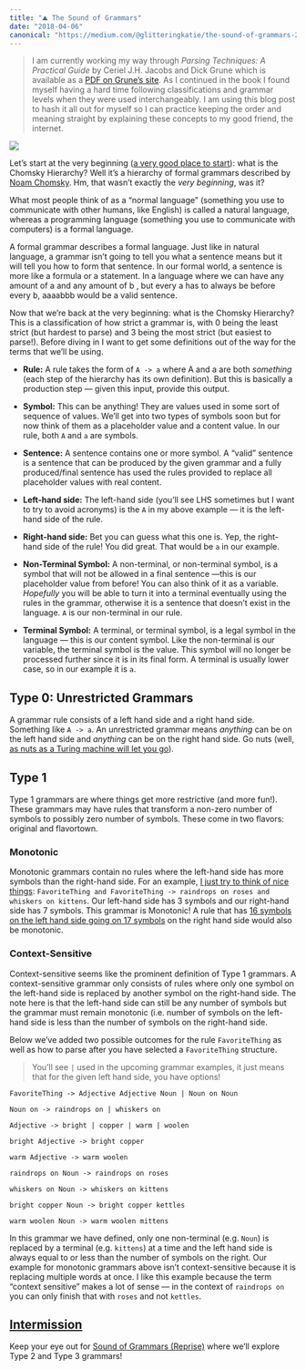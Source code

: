 ```yaml
---
title: "⛰ The Sound of Grammars"
date: "2018-04-06"
canonical: "https://medium.com/@glitteringkatie/the-sound-of-grammars-29b54ca0aaf5"
---
```


> I am currently working my way through _Parsing Techniques: A Practical Guide_ by Ceriel J.H. Jacobs and Dick Grune which is available as a [PDF on Grune’s site](https://dickgrune.com/Books/PTAPG_1st_Edition/BookBody.pdf). As I continued in the book I found myself having a hard time following classifications and grammar levels when they were used interchangeably. I am using this blog post to hash it all out for myself so I can practice keeping the order and meaning straight by explaining these concepts to my good friend, the internet.

![](https://cdn-images-1.medium.com/max/3200/1*pY9Hesp2E2jZv1s2UmGjPg.jpeg)

Let’s start at the very beginning ([a very good place to start](https://open.spotify.com/track/1BQh9oqKFvcRqgR4rmB536?si=XnWXs8LsTuCKgebEkWBgkw)): what is the Chomsky Hierarchy? Well it’s a hierarchy of formal grammars described by [Noam Chomsky](https://en.wikipedia.org/wiki/Noam_Chomsky). Hm, that wasn’t exactly the _very beginning_, was it?

What most people think of as a “normal language” (something you use to communicate with other humans, like English) is called a natural language, whereas a programming language (something you use to communicate with computers) is a formal language.

A formal grammar describes a formal language. Just like in natural language, a grammar isn’t going to tell you what a sentence means but it will tell you how to form that sentence. In our formal world, a sentence is more like a formula or a statement. In a language where we can have any amount of a and any amount of b , but every a has to always be before every b, aaaabbb would be a valid sentence.

Now that we’re back at the very beginning: what is the Chomsky Hierarchy? This is a classification of how strict a grammar is, with 0 being the least strict (but hardest to parse) and 3 being the most strict (but easiest to parse!). Before diving in I want to get some definitions out of the way for the terms that we’ll be using.

- **Rule:** A rule takes the form of `A -> a` where A and a are both _something_ (each step of the hierarchy has its own definition). But this is basically a production step — given this input, provide this output.

- **Symbol:** This can be anything! They are values used in some sort of sequence of values. We’ll get into two types of symbols soon but for now think of them as a placeholder value and a content value. In our rule, both `A` and `a` are symbols.

- **Sentence:** A sentence contains one or more symbol. A “valid” sentence is a sentence that can be produced by the given grammar and a fully produced/final sentence has used the rules provided to replace all placeholder values with real content.

- **Left-hand side:** The left-hand side (you’ll see LHS sometimes but I want to try to avoid acronyms) is the `A` in my above example — it is the left-hand side of the rule.

- **Right-hand side:** Bet you can guess what this one is. Yep, the right-hand side of the rule! You did great. That would be `a` in our example.

- **Non-Terminal Symbol:** A non-terminal, or non-terminal symbol, is a symbol that will not be allowed in a final sentence —this is our placeholder value from before! You can also think of it as a variable. _Hopefully_ you will be able to turn it into a terminal eventually using the rules in the grammar, otherwise it is a sentence that doesn’t exist in the language. `A` is our non-terminal in our rule.

- **Terminal Symbol:** A terminal, or terminal symbol, is a legal symbol in the language — this is our content symbol. Like the non-terminal is our variable, the terminal symbol is the value. This symbol will no longer be processed further since it is in its final form. A terminal is usually lower case, so in our example it is `a`.

## Type 0: Unrestricted Grammars

A grammar rule consists of a left hand side and a right hand side. Something like `A -> a`. An unrestricted grammar means _anything_ can be on the left hand side and _anything_ can be on the right hand side. Go nuts (well, [as nuts as a Turing machine will let you go](https://en.wikipedia.org/wiki/Unrestricted_grammar#Unrestricted_grammars_and_Turing_machines)).

## Type 1

Type 1 grammars are where things get more restrictive (and more fun!). These grammars may have rules that transform a non-zero number of symbols to possibly zero number of symbols. These come in two flavors: original and flavortown.

### Monotonic

Monotonic grammars contain no rules where the left-hand side has more symbols than the right-hand side. For an example, [I just try to think of nice things](https://www.youtube.com/watch?v=0IagRZBvLtw): `FavoriteThing and FavoriteThing -> raindrops on roses and whiskers on kittens`. Our left-hand side has 3 symbols and our right-hand side has 7 symbols. This grammar is Monotonic! A rule that has [16 symbols on the left hand side going on 17 symbols](https://www.youtube.com/watch?v=hwK_WOXjfc0) on the right hand side would also be monotonic.

### Context-Sensitive

Context-sensitive seems like the prominent definition of Type 1 grammars. A context-sensitive grammar only consists of rules where only one symbol on the left-hand side is replaced by another symbol on the right-hand side. The note here is that the left-hand side can still be any number of symbols but the grammar must remain monotonic (i.e. number of symbols on the left-hand side is less than the number of symbols on the right-hand side.

Below we’ve added two possible outcomes for the rule `FavoriteThing` as well as how to parse after you have selected a `FavoriteThing` structure.

> You’ll see `|` used in the upcoming grammar examples, it just means that for the given left hand side, you have options!

```
FavoriteThing -> Adjective Adjective Noun | Noun on Noun

Noun on -> raindrops on | whiskers on

Adjective -> bright | copper | warm | woolen

bright Adjective -> bright copper

warm Adjective -> warm woolen

raindrops on Noun -> raindrops on roses

whiskers on Noun -> whiskers on kittens

bright copper Noun -> bright copper kettles

warm woolen Noun -> warm woolen mittens
```

In this grammar we have defined, only one non-terminal (e.g. `Noun`) is replaced by a terminal (e.g. `kittens`) at a time and the left hand side is always equal to or less than the number of symbols on the right. Our example for monotonic grammars above isn’t context-sensitive because it is replacing multiple words at once. I like this example because the term “context sensitive” makes a lot of sense — in the context of `raindrops on` you can only finish that with `roses` and not `kettles`.

## [Intermission](https://www.youtube.com/watch?v=M7pxbCAHyi4)

Keep your eye out for [Sound of Grammars (Reprise)](../the-sound-of-grammars-reprise) where we’ll explore Type 2 and Type 3 grammars!
